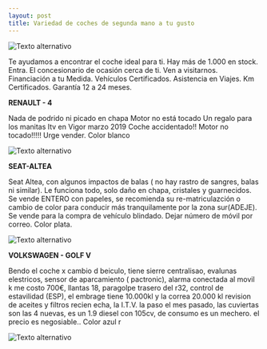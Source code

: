 ```yaml
---
layout: post
title: Variedad de coches de segunda mano a tu gusto
---
```

![Texto alternativo](http://3.bp.blogspot.com/-pBKIbuPDadY/UfubG12HQbI/AAAAAAAACNo/HlDmVoNIHyA/s1600/logo.segundamano.jpg)

Te ayudamos a encontrar el coche ideal para ti. Hay más de 1.000 en stock. Entra. El concesionario de ocasión cerca de ti. Ven a visitarnos. Financiación a tu Medida. Vehículos Certificados. Asistencia en Viajes. Km Certificados. Garantía 12 a 24 meses.

**RENAULT - 4**



Nada de podrido ni picado en chapa Motor no está tocado Un regalo para los manitas Itv en Vigor marzo 2019 Coche accidentado!! Motor no tocado!!!!! Urge vender. Color blanco

![Texto alternativo](http://www.jujuyalmomento.com/upload/img/renola-abandonada_5414.jpg)

**SEAT-ALTEA**



Seat Altea, con algunos impactos de balas ( no hay rastro de sangres, balas ni similar). Le funciona todo, solo daño en chapa, cristales y guarnecidos. Se vende ENTERO con papeles, se recomienda su re-matriculazción o cambio de color para conducir más tranquilamente por la zona sur(ADEJE). Se vende para la compra de vehículo blindado. Dejar número de móvil por correo. Color plata.

![Texto alternativo](https://i1.wp.com/www.elmira.es/wp-content/uploads/2018/04/Tiroteo-Coche-impactos-de-bala-Jerez-2.jpg?fit=811%2C426&ssl=1)

**VOLKSWAGEN - GOLF V**



Bendo el coche x cambio d beiculo, tiene sierre centralisao, evalunas elestricos, sensor de aparcamiento ( pactronic), alarma conectada al movil k me costo 700€, llantas 18, paragolpe trasero del r32, control de estavilidad (ESP), el embrage tiene 10.000kl y la correa 20.000 kl revision de aceites y filtros recien echa, la I.T.V. la paso el mes pasado, las cuviertas son las 4 nuevas, es un 1.9 diesel con 105cv, de consumo es un mechero. el precio es negosiable.. Color azul r

![Texto alternativo](https://www.autopista.es/media/cache/original/upload/images/imagegallery/imagegallery-46872-578620d2381cc.jpg)
